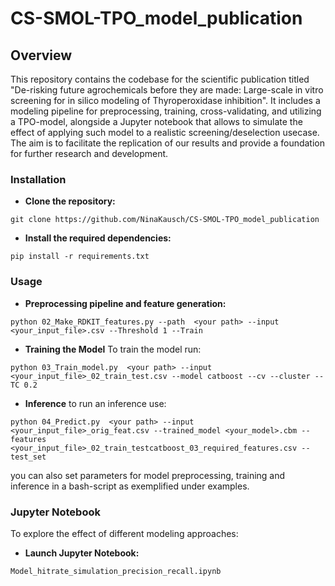 # CS-SMOL-TPO_model_publication

## **Overview**
This repository contains the codebase for the scientific publication titled "De-risking future agrochemicals before they are made: Large-scale in vitro screening for in silico modeling of Thyroperoxidase inhibition". It includes a modeling pipeline for preprocessing, training, cross-validating, and utilizing a TPO-model, alongside a Jupyter notebook that allows to simulate the effect of applying such model to a realistic screening/deselection usecase. The aim is to facilitate the replication of our results and provide a foundation for further research and development.

### **Installation**
- **Clone the repository:**
```
git clone https://github.com/NinaKausch/CS-SMOL-TPO_model_publication
```

- **Install the required dependencies:**
```
pip install -r requirements.txt
```
 
### **Usage**

- **Preprocessing pipeline and feature generation:**
```
python 02_Make_RDKIT_features.py --path  <your path> --input <your_input_file>.csv --Threshold 1 --Train
```

- **Training the Model**
To train the model run:
```
python 03_Train_model.py  <your path> --input <your_input_file>_02_train_test.csv --model catboost --cv --cluster --TC 0.2
```

- **Inference**
to run an inference use:
```
python 04_Predict.py  <your path> --input <your_input_file>_orig_feat.csv --trained_model <your_model>.cbm --features <your_input_file>_02_train_testcatboost_03_required_features.csv --test_set
```

you can also set parameters for model preprocessing, training and inference in a bash-script as exemplified under examples. 

### **Jupyter Notebook**
To explore the effect of different modeling approaches:
- **Launch Jupyter Notebook:**
```
Model_hitrate_simulation_precision_recall.ipynb
```
